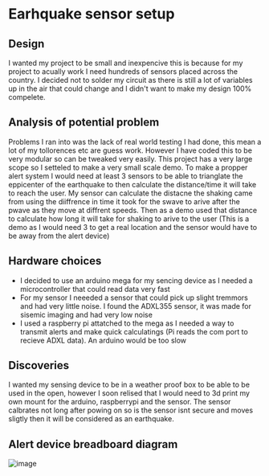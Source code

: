 # Earhquake sensor setup

## Design
I wanted my project to be small and inexpencive this is because for my project to acually work I need hundreds of sensors placed across the country. I decided not to solder my circuit as there is still a lot of variables up in the air that could change and I didn't want to make my design 100% compelete. 

## Analysis of potential problem
Problems I ran into was the lack of real world testing I had done, this mean a lot of my tollorences etc are guess work. However I have coded this to be very modular so can be tweaked very easily. This project has a very large scope so I setteled to make a very small scale demo. To make a propper alert system I would need at least 3 sensors to be able to trianglate the eppicenter of the earthquake to then calculate the distance/time it will take to reach the user. My sensor can calculate the distacne the shaking came from using the diiffrence in time it took for the swave to arive after the pwave as they move at diffrent speeds. Then as a demo used that distance to calculate how long it will take for shaking to arive to the user (This is a demo as I would need 3 to get a real location and the sensor would have to be away from the alert device) 

## Hardware choices
- I decided to use an arduino mega for my sencing device as I needed a microcontroller that could read data very fast
- For my sensor I neeeded a sensor that could pick up slight tremmors and had very little noise. I found the ADXL355 sensor, it was made for sisemic imaging and had very low noise
- I used a raspberry pi attatched to the mega as I needed a way to transmit alerts and make quick calculatings (Pi reads the com port to recieve ADXL data). An arduino would be too slow

## Discoveries
I wanted my sensing device to be in a weather proof box to be able to be used in the open, however I soon relised that I would need to 3d print my own mount for the arduino, raspberrypi and the sensor. The sensor calbrates not long after powing on so is the sensor isnt secure and moves sligtly then it will be considered as an earthquake.


## Alert device breadboard diagram
![image](https://github.com/mahoneybj/EarthquakeArduino/assets/65274137/e9dfa076-27dd-4e06-aee8-1e4f29f2ce5f)
